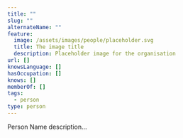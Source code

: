 ```yaml
---
title: ""
slug: ""
alternateName: ""
feature:
  image: /assets/images/people/placeholder.svg
  title: The image title
  description: Placeholder image for the organisation
url: []
knowsLanguage: []
hasOccupation: []
knows: []
memberOf: []
tags:
  - person
type: person
---
```


Person Name description...
